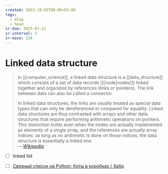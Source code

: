 ```yaml
---
created: 2023-10-05T00:00+03:00
tags:
  - blog
  - head
sr-due: 2025-07-22
sr-interval: 2
sr-ease: 224
---
```


# Linked data structure

> In [[computer_science]], a linked data structure is a [[data_structure]] which consists of a set of data records ([[node|nodes]]) linked together and organized by references (links or pointers). The link between data can also be called a connector.
>
> In linked data structures, the links are usually treated as special data types that can only be dereferenced or compared for equality. Linked data structures are thus contrasted with arrays and other data structures that require performing arithmetic operations on pointers. This distinction holds even when the nodes are actually implemented as elements of a single array, and the references are actually array indices: as long as no arithmetic is done on those indices, the data structure is essentially a linked one.\
> — <cite>[Wikipedia](https://en.wikipedia.org/wiki/Linked_data_structure)</cite>

- [ ] linked list

- [ ] [Связный список на Python: Коты в коробках / Хабр](https://habr.com/ru/companies/otus/articles/470828/)
